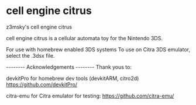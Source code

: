# cell engine citrus

 z3msky's cell engine citrus 

cell engine citrus is a cellular automata toy for the Nintendo 3DS.

For use with homebrew enabled 3DS systems
To use on Citra 3DS emulator, select the .3dsx file.


-------- Acknowledgements --------
Thank yous to:

devkitPro for homebrew dev tools (devkitARM, citro2d)
https://github.com/devkitPro/

citra-emu for Citra emulator for testing:
https://github.com/citra-emu/
